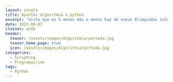 ```yaml
---
layout: single
title: Apuntes algoritmia & python
excerpt: "Visto que en 5 meses más o menos hay de nuevo Olimpiadas informáticas de nivel regional con las que te puedes clasificar para estatal (y obviamente iré por segunda vez). Se me ha ocurrido poner aquí apuntes de algoritmos que me resultan interesantes."
date: 2022-09-07
classes: wide
header:
  teaser: /assets/images/Algoritmia/portada.jpg
  teaser_home_page: true
  icon: /assets/images/Algoritmia/portada.jpg
categories:
  - Scripting
  - Programaccion
tags:  
  - Python
---
```

